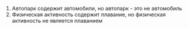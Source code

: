 1) Автопарк содержит автомобили, но автопарк - это не автомобиль
2) Физическая активность содержит плавание, но физическая активность не является плаванием